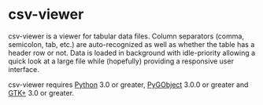 csv-viewer
==========

csv-viewer is a viewer for tabular data files. Column separators (comma,
semicolon, tab, etc.) are auto-recognized as well as whether the table
has a header row or not. Data is loaded in background with idle-priority
allowing a quick look at a large file while (hopefully) providing a
responsive user interface.

csv-viewer requires [Python][1] 3.0 or greater, [PyGObject][2] 3.0.0 or
greater and [GTK+][3] 3.0 or greater.

[1]: http://www.python.org/
[2]: http://wiki.gnome.org/Projects/PyGObject
[3]: http://www.gtk.org/
